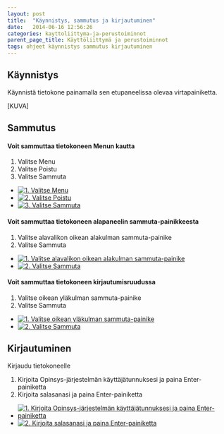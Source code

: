 ```yaml
---
layout: post
title:  "Käynnistys, sammutus ja kirjautuminen"
date:   2014-06-16 12:56:26
categories: kayttoliittyma-ja-perustoiminnot
parent_page_title: Käyttöliittymä ja perustoiminnot
tags: ohjeet käynnistys sammutus kirjautuminen
---
```


<div class="pure-u-11-24">

<h2>Käynnistys</h2>
  <p>Käynnistä tietokone painamalla sen etupaneelissa olevaa virtapainiketta.</p>

</div>

<div class="pure-u-11-24 images">
[KUVA]
</div>

<div class="pure-u-11-24">

<h2>Sammutus</h2>
<h4>Voit sammuttaa tietokoneen Menun kautta</h4>
<ol>
  <li>Valitse Menu</li>
  <li>Valitse Poistu</li>
  <li>Valitse Sammuta</li>
</ol>

</div>

<div class="pure-u-11-24 images">
<ul>
  <li>
    <a href="{{ site.baseurl }}/assets/images/valitse-menu.png" title="1. Valitse Menu" class="swipebox"><img src="{{ site.baseurl }}/assets/images/valitse-menu-small.png" alt="1. Valitse Menu"></a>
  </li>
  <li>
    <a href="{{ site.baseurl }}/assets/images/menu-poistu-aktiivinen.png" class="swipebox" title="2. Valitse Poistu"><img src="{{ site.baseurl }}/assets/images/menu-poistu-aktiivinen-small.png" alt="2. Valitse Poistu"></a>
  </li>
  <li>
  <a href="{{ site.baseurl }}/assets/images/menu-poistu-sammuta.png" class="swipebox" title="3. Valitse Sammuta"><img src="{{ site.baseurl }}/assets/images/menu-poistu-sammuta-small.png" alt="3. Valitse Sammuta"></a>
  </li>
</ul>
</div>
<div class="pure-u-11-24">
  <h4>Voit sammuttaa tietokoneen alapaneelin sammuta-painikkeesta</h4>
<ol>
  <li>Valitse alavalikon oikean alakulman sammuta-painike</li>
  <li>Valitse Sammuta</li>
</ol>
</div>
<div class="pure-u-11-24 images">
<ul>
  <li>
    <a href="{{ site.baseurl }}/assets/images/sammuta-alavalikko.png" class="swipebox" title="1. Valitse alavalikon oikean alakulman sammuta-painike"><img src="{{ site.baseurl }}/assets/images/sammuta-alavalikko-small.png" alt="1. Valitse alavalikon oikean alakulman sammuta-painike"></a>
  </li>
  <li>
    <a href="{{ site.baseurl }}/assets/images/sammuta-alavalikko-auki.png" class="swipebox" title="2. Valitse Sammuta"><img src="{{ site.baseurl }}/assets/images/sammuta-alavalikko-auki-small.png" alt="2. Valitse Sammuta"></a>
  </li>
</ul>
</div>

<div class="pure-u-11-24">
<h4>Voit sammuttaa tietokoneen kirjautumisruudussa</h4>
<ol>
  <li>Valitse oikean yläkulman sammuta-painike</li>
  <li>Valitse Sammuta</li>
</ol>
</div>

<div class="pure-u-11-24 images">
<ul>
  <li>
    <a href="{{ site.baseurl }}/assets/images/sammuta-kirjautumisruutu-painike.png" class="swipebox" title="1. Valitse oikean yläkulman sammuta-painike"><img src="{{ site.baseurl }}/assets/images/sammuta-kirjautumisruutu-painike-small.png" alt="1. Valitse oikean yläkulman sammuta-painike"></a>
  </li>
  <li>
    <a href="{{ site.baseurl }}/assets/images/sammuta-kirjautumisruutu-painike-aktiivinen.png" class="swipebox" title="2. Valitse Sammuta"><img src="{{ site.baseurl }}/assets/images/sammuta-kirjautumisruutu-painike-aktiivinen-small.png" alt="2. Valitse Sammuta"></a>
  </li>
</ul>
</div>

<div class="pure-u-11-24">

<h2>Kirjautuminen</h2>
<p>Kirjaudu tietokoneelle</p>
<ol>
  <li>Kirjoita Opinsys-järjestelmän käyttäjätunnuksesi ja paina Enter-painiketta</li>
  <li>Kirjoita salasanasi ja paina Enter-painiketta</li>
</ol>
</div>
<div class="pure-u-11-24 images">
<ul>
  <li>
    <a href="{{ site.baseurl }}/assets/images/kirjaudu-sisaan-tunnus.png" class="swipebox" title="1. Kirjoita Opinsys-järjestelmän käyttäjätunnuksesi ja paina Enter-painiketta"><img src="{{ site.baseurl }}/assets/images/kirjaudu-sisaan-tunnus-small.png" alt="1. Kirjoita Opinsys-järjestelmän käyttäjätunnuksesi ja paina Enter-painiketta"></a>
  </li>
  <li>
    <a href="{{ site.baseurl }}/assets/images/kirjaudu-sisaan-salasana.png" class="swipebox" title="2. Kirjoita salasanasi ja paina Enter-painiketta"><img src="{{ site.baseurl }}/assets/images/kirjaudu-sisaan-salasana-small.png" alt="2. Kirjoita salasanasi ja paina Enter-painiketta"></a>
  </li>
</ul>
</div>